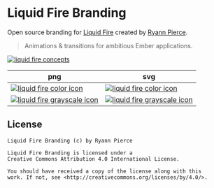 # Liquid Fire Branding

Open source branding for [Liquid Fire][project] created by [Ryann Pierce][creator].

> Animations & transitions for ambitious Ember applications.

[![liquid fire concepts][hero]][hero]

| png  | svg |
| ------------- | ------------- |
| [![liquid fire color icon][image1png]][image1png]  | [![liquid fire color icon][image1svg]][image1svg] |
| [![liquid fire grayscale icon][image2png]][image2png]  | [![liquid fire grayscale icon][image2svg]][image2svg] |

## License

```
Liquid Fire Branding (c) by Ryann Pierce

Liquid Fire Branding is licensed under a
Creative Commons Attribution 4.0 International License.

You should have received a copy of the license along with this
work. If not, see <http://creativecommons.org/licenses/by/4.0/>. 
```

[creator]: https://github.com/ryannpierce
[project]: https://github.com/ef4/liquid-fire
[hero]: https://raw.githubusercontent.com/ryannpierce/open-source-branding/master/liquid-fire/liquid-fire_concepts.png
[image1png]: https://raw.githubusercontent.com/ryannpierce/open-source-branding/master/liquid-fire/liquid-fire_color-icon.png
[image1svg]: https://rawgit.com/ryannpierce/open-source-branding/master/liquid-fire/liquid-fire_color-icon.svg
[image2png]: https://raw.githubusercontent.com/ryannpierce/open-source-branding/master/liquid-fire/liquid-fire_grayscale-icon.png
[image2svg]: https://rawgit.com/ryannpierce/open-source-branding/master/liquid-fire/liquid-fire_grayscale-icon.svg
